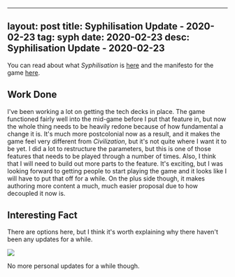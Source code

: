 
---
layout: post
title: Syphilisation Update - 2020-02-23
tag: syph
date: 2020-02-23
desc: Syphilisation Update - 2020-02-23
---


You can read about what *Syphilisation* is [here](/blog/syph/announce) and the manifesto for the game [here](/blog/syph/newManifesto).

## Work Done

I've been working a lot on getting the tech decks in place. The game functioned fairly well into the mid-game before I put that feature in, but now the whole thing needs to be heavily redone because of how fundamental a change it is. It's much more postcolonial now as a result, and it makes the game feel very different from *Civilization*, but it's not quite where I want it to be yet. I did a lot to restructure the parameters, but this is one of those features that needs to be played through a number of times. Also, I think that I will need to build out more parts to the feature. It's exciting, but I was looking forward to getting people to start playing the game and it looks like I will have to put that off for a while. On the plus side though, it makes authoring more content a much, much easier proposal due to how decoupled it now is.

## Interesting Fact

There are options here, but I think it's worth explaining why there haven't been any updates for a while.

<img src="/blogImages/marriage.jpeg" />

No more personal updates for a while though.

